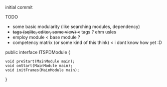 initial commit


TODO
- some basic modularity (like searching modules, dependency)
- ~~tags (sqlite, editor, some view) <~~ tags ? ehm usles
- employ module < base module ?
- competency matrix (or some kind of this think) < i dont know how yet :D


public interface ITSPDModule {

    void preStart(MainModule main);
    void onStart(MainModule main);
    void initFrames(MainModule main);
}


